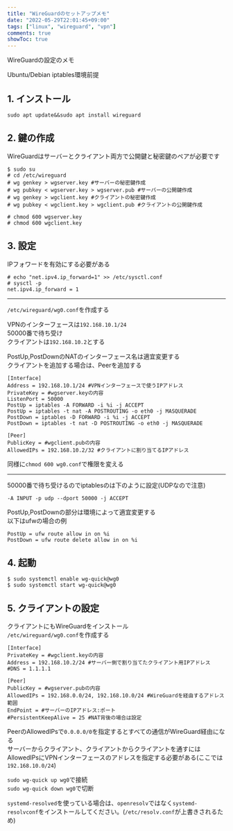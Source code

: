 ```yaml
---
title: "WireGuardのセットアップメモ"
date: "2022-05-29T22:01:45+09:00"
tags: ["linux", "wireguard", "vpn"]
comments: true
showToc: true
---
```

WireGuardの設定のメモ

Ubuntu/Debian iptables環境前提

## 1. インストール

`sudo apt update&&sudo apt install wireguard`

## 2. 鍵の作成

WireGuardはサーバーとクライアント両方で公開鍵と秘密鍵のペアが必要です

```
$ sudo su
# cd /etc/wireguard
# wg genkey > wgserver.key #サーバーの秘密鍵作成
# wg pubkey < wgserver.key > wgserver.pub #サーバーの公開鍵作成
# wg genkey > wgclient.key #クライアントの秘密鍵作成
# wg pubkey < wgclient.key > wgclient.pub #クライアントの公開鍵作成

# chmod 600 wgserver.key
# chmod 600 wgclient.key
```

## 3. 設定

IPフォワードを有効にする必要がある

```
# echo "net.ipv4.ip_forward=1" >> /etc/sysctl.conf
# sysctl -p
net.ipv4.ip_forward = 1
```

---

`/etc/wireguard/wg0.conf`を作成する

VPNのインターフェースは`192.168.10.1/24`  
50000番で待ち受け  
クライアントは`192.168.10.2`とする

PostUp,PostDownのNATのインターフェース名は適宜変更する   
クライアントを追加する場合は、Peerを追加する

```
[Interface]
Address = 192.168.10.1/24 #VPNインターフェースで使うIPアドレス
PrivateKey = #wgserver.keyの内容
ListenPort = 50000
PostUp = iptables -A FORWARD -i %i -j ACCEPT
PostUp = iptables -t nat -A POSTROUTING -o eth0 -j MASQUERADE
PostDown = iptables -D FORWARD -i %i -j ACCEPT
PostDown = iptables -t nat -D POSTROUTING -o eth0 -j MASQUERADE

[Peer]
PublicKey = #wgclient.pubの内容
AllowedIPs = 192.168.10.2/32 #クライアントに割り当てるIPアドレス
```
同様に`chmod 600 wg0.conf`で権限を変える

---

50000番で待ち受けるのでiptablesのは下のように設定(UDPなので注意)

```
-A INPUT -p udp --dport 50000 -j ACCEPT
```

PostUp,PostDownの部分は環境によって適宜変更する  
以下はufwの場合の例
```
PostUp = ufw route allow in on %i
PostDown = ufw route delete allow in on %i
```

## 4. 起動

```
$ sudo systemctl enable wg-quick@wg0
$ sudo systemctl start wg-quick@wg0
```

## 5. クライアントの設定

クライアントにもWireGuardをインストール  
`/etc/wireguard/wg0.conf`を作成する

```
[Interface]
PrivateKey = #wgclient.keyの内容
Address = 192.168.10.2/24 #サーバー側で割り当てたクライアント用IPアドレス
#DNS = 1.1.1.1

[Peer]
PublicKey = #wgserver.pubの内容
AllowedIPs = 192.168.0.0/24, 192.168.10.0/24 #WireGuardを経由するアドレス範囲
EndPoint = #サーバーのIPアドレス:ポート
#PersistentKeepAlive = 25 #NAT背後の場合は設定
```

PeerのAllowedIPsで`0.0.0.0/0`を指定するとすべての通信がWireGuard経由になる  
サーバーからクライアント、クライアントからクライアントを通すにはAllowedIPsにVPNインターフェースのアドレスを指定する必要がある(ここでは`192.168.10.0/24`)

`sudo wg-quick up wg0`で接続  
`sudo wg-quick down wg0`で切断

`systemd-resolved`を使っている場合は、`openresolv`ではなく`systemd-resolvconf`をインストールしてください。(`/etc/resolv.conf`が上書きされるため)